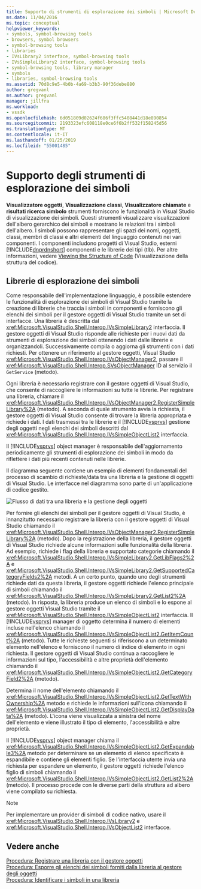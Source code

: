 ```yaml
---
title: Supporto di strumenti di esplorazione dei simboli | Microsoft Docs
ms.date: 11/04/2016
ms.topic: conceptual
helpviewer_keywords:
- symbols, symbol-browsing tools
- browsers, symbol browsers
- symbol-browsing tools
- libraries
- IVsLibrary2 interface, symbol-browsing tools
- IVsSimpleLibrary2 interface, symbol-browsing tools
- symbol-browsing tools, library manager
- symbols
- libraries, symbol-browsing tools
ms.assetid: 70d8c9e5-4b0b-4a69-b3b3-90f36debe880
author: gregvanl
ms.author: gregvanl
manager: jillfra
ms.workload:
- vssdk
ms.openlocfilehash: 6d051809d02624f686f3ffc5408441d18e890854
ms.sourcegitcommit: 2193323efc608118e0ce6f6b2ff532f158245d56
ms.translationtype: MT
ms.contentlocale: it-IT
ms.lasthandoff: 01/25/2019
ms.locfileid: "55001485"
---
```

# <a name="supporting-symbol-browsing-tools"></a>Supporto degli strumenti di esplorazione dei simboli
**Visualizzatore oggetti**, **Visualizzazione classi**, **Visualizzatore chiamate** e **risultati ricerca simbolo** strumenti forniscono le funzionalità in Visual Studio di visualizzazione dei simboli. Questi strumenti visualizzare visualizzazioni dell'albero gerarchico dei simboli e mostrano le relazioni tra i simboli dell'albero. I simboli possono rappresentare gli spazi dei nomi, oggetti, classi, membri di classi e altri elementi del linguaggio contenuti nei vari componenti. I componenti includono progetti di Visual Studio, esterni [!INCLUDE[dnprdnshort](../../code-quality/includes/dnprdnshort_md.md)] componenti e le librerie dei tipi (tlb). Per altre informazioni, vedere [Viewing the Structure of Code](../../ide/viewing-the-structure-of-code.md) (Visualizzazione della struttura del codice).  
  
## <a name="symbol-browsing-libraries"></a>Librerie di esplorazione dei simboli  
 Come responsabile dell'implementazione linguaggio, è possibile estendere le funzionalità di esplorazione dei simboli di Visual Studio tramite la creazione di librerie che traccia i simboli in componenti e forniscono gli elenchi dei simboli per il gestore oggetti di Visual Studio tramite un set di interfacce. Una libreria è descritta dal <xref:Microsoft.VisualStudio.Shell.Interop.IVsSimpleLibrary2> interfaccia. Il gestore oggetti di Visual Studio risponde alle richieste per i nuovi dati da strumenti di esplorazione dei simboli ottenendo i dati dalle librerie e organizzandoli. Successivamente compila o aggiorna gli strumenti con i dati richiesti. Per ottenere un riferimento al gestore oggetti, Visual Studio <xref:Microsoft.VisualStudio.Shell.Interop.IVsObjectManager2>, passare il <xref:Microsoft.VisualStudio.Shell.Interop.SVsObjectManager> ID al servizio il `GetService` (metodo).  
  
 Ogni libreria è necessario registrare con il gestore oggetti di Visual Studio, che consente di raccogliere le informazioni su tutte le librerie. Per registrare una libreria, chiamare il <xref:Microsoft.VisualStudio.Shell.Interop.IVsObjectManager2.RegisterSimpleLibrary%2A> (metodo). A seconda di quale strumento avvia la richiesta, il gestore oggetti di Visual Studio consente di trovare la libreria appropriata e richiede i dati. I dati trasmessi tra le librerie e il [!INCLUDE[vsprvs](../../code-quality/includes/vsprvs_md.md)] gestione degli oggetti negli elenchi dei simboli descritti dal <xref:Microsoft.VisualStudio.Shell.Interop.IVsSimpleObjectList2> interfaccia.  
  
 Il [!INCLUDE[vsprvs](../../code-quality/includes/vsprvs_md.md)] object manager è responsabile dell'aggiornamento periodicamente gli strumenti di esplorazione dei simboli in modo da riflettere i dati più recenti contenuti nelle librerie.  
  
 Il diagramma seguente contiene un esempio di elementi fondamentali del processo di scambio di richieste/data tra una libreria e la gestione di oggetti di Visual Studio. Le interfacce nel diagramma sono parte di un'applicazione di codice gestito.  
  
 ![Flusso di dati tra una libreria e la gestione degli oggetti](../../extensibility/internals/media/callbrowserdiagram.gif "CallBrowserDiagram")  
  
 Per fornire gli elenchi dei simboli per il gestore oggetti di Visual Studio, è innanzitutto necessario registrare la libreria con il gestore oggetti di Visual Studio chiamando il <xref:Microsoft.VisualStudio.Shell.Interop.IVsObjectManager2.RegisterSimpleLibrary%2A> (metodo). Dopo la registrazione della libreria, il gestore oggetti di Visual Studio richiede alcune informazioni sulle funzionalità della libreria. Ad esempio, richiede i flag della libreria e supportato categorie chiamando il <xref:Microsoft.VisualStudio.Shell.Interop.IVsSimpleLibrary2.GetLibFlags2%2A> e <xref:Microsoft.VisualStudio.Shell.Interop.IVsSimpleLibrary2.GetSupportedCategoryFields2%2A> metodi. A un certo punto, quando uno degli strumenti richiede dati da questa libreria, il gestore oggetti richiede l'elenco principale di simboli chiamando il <xref:Microsoft.VisualStudio.Shell.Interop.IVsSimpleLibrary2.GetList2%2A> (metodo). In risposta, la libreria produce un elenco di simboli e lo espone al gestore oggetti Visual Studio tramite il <xref:Microsoft.VisualStudio.Shell.Interop.IVsSimpleObjectList2> interfaccia. Il [!INCLUDE[vsprvs](../../code-quality/includes/vsprvs_md.md)] manager di oggetto determina il numero di elementi incluse nell'elenco chiamando il <xref:Microsoft.VisualStudio.Shell.Interop.IVsSimpleObjectList2.GetItemCount%2A> (metodo). Tutte le richieste seguenti si riferiscono a un determinato elemento nell'elenco e forniscono il numero di indice di elemento in ogni richiesta. Il gestore oggetti di Visual Studio continua a raccogliere le informazioni sul tipo, l'accessibilità e altre proprietà dell'elemento chiamando il <xref:Microsoft.VisualStudio.Shell.Interop.IVsSimpleObjectList2.GetCategoryField2%2A> (metodo).  
  
 Determina il nome dell'elemento chiamando il <xref:Microsoft.VisualStudio.Shell.Interop.IVsSimpleObjectList2.GetTextWithOwnership%2A> metodo e richiede le informazioni sull'icona chiamando il <xref:Microsoft.VisualStudio.Shell.Interop.IVsSimpleObjectList2.GetDisplayData%2A> (metodo). L'icona viene visualizzata a sinistra del nome dell'elemento e viene illustrato il tipo di elemento, l'accessibilità e altre proprietà.  
  
 Il [!INCLUDE[vsprvs](../../code-quality/includes/vsprvs_md.md)] object manager chiama il <xref:Microsoft.VisualStudio.Shell.Interop.IVsSimpleObjectList2.GetExpandable3%2A> metodo per determinare se un elemento di elenco specificato è espandibile e contiene gli elementi figlio. Se l'interfaccia utente invia una richiesta per espandere un elemento, il gestore oggetti richiede l'elenco figlio di simboli chiamando il <xref:Microsoft.VisualStudio.Shell.Interop.IVsSimpleObjectList2.GetList2%2A> (metodo). Il processo procede con le diverse parti della struttura ad albero viene compilato su richiesta.  
  
> [!NOTE]
>  Per implementare un provider di simboli di codice nativo, usare il <xref:Microsoft.VisualStudio.Shell.Interop.IVsLibrary2> e <xref:Microsoft.VisualStudio.Shell.Interop.IVsObjectList2> interfacce.  
  
## <a name="see-also"></a>Vedere anche  
 [Procedura: Registrare una libreria con il gestore oggetti](../../extensibility/internals/how-to-register-a-library-with-the-object-manager.md)   
 [Procedura: Esporre gli elenchi dei simboli forniti dalla libreria al gestore degli oggetti](../../extensibility/internals/how-to-expose-lists-of-symbols-provided-by-the-library-to-the-object-manager.md)   
 [Procedura: Identificare i simboli in una libreria](../../extensibility/internals/how-to-identify-symbols-in-a-library.md)